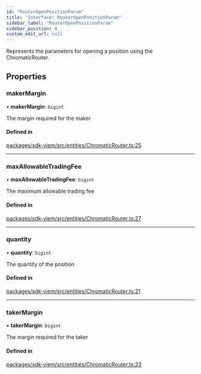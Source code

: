 ```yaml
---
id: "RouterOpenPositionParam"
title: "Interface: RouterOpenPositionParam"
sidebar_label: "RouterOpenPositionParam"
sidebar_position: 0
custom_edit_url: null
---
```


Represents the parameters for opening a position using the ChromaticRouter.

## Properties

### makerMargin

• **makerMargin**: `bigint`

The margin required for the maker

#### Defined in

[packages/sdk-viem/src/entities/ChromaticRouter.ts:25](https://github.com/chromatic-protocol/sdk/blob/e269c27/packages/sdk-viem/src/entities/ChromaticRouter.ts#L25)

___

### maxAllowableTradingFee

• **maxAllowableTradingFee**: `bigint`

The maximum allowable trading fee

#### Defined in

[packages/sdk-viem/src/entities/ChromaticRouter.ts:27](https://github.com/chromatic-protocol/sdk/blob/e269c27/packages/sdk-viem/src/entities/ChromaticRouter.ts#L27)

___

### quantity

• **quantity**: `bigint`

The quantity of the position

#### Defined in

[packages/sdk-viem/src/entities/ChromaticRouter.ts:21](https://github.com/chromatic-protocol/sdk/blob/e269c27/packages/sdk-viem/src/entities/ChromaticRouter.ts#L21)

___

### takerMargin

• **takerMargin**: `bigint`

The margin required for the taker

#### Defined in

[packages/sdk-viem/src/entities/ChromaticRouter.ts:23](https://github.com/chromatic-protocol/sdk/blob/e269c27/packages/sdk-viem/src/entities/ChromaticRouter.ts#L23)
